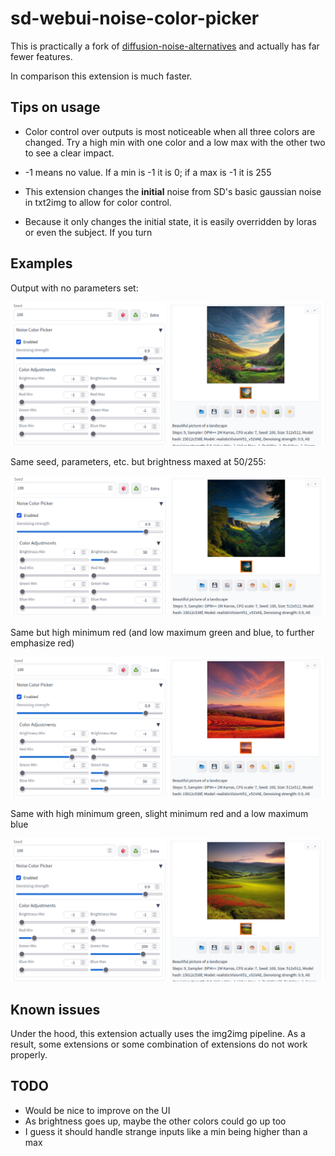 # sd-webui-noise-color-picker

This is practically a fork of [diffusion-noise-alternatives](https://github.com/Seshelle/diffusion-noise-alternatives-webui) and actually has far fewer features. 

In comparison this extension is much faster.

## Tips on usage

* Color control over outputs is most noticeable when all three colors are changed. Try a high min with one color and a low max with the other two to see a clear impact.

* -1 means no value. If a min is -1 it is 0; if a max is -1 it is 255

* This extension changes the **initial** noise from SD's basic gaussian noise in txt2img to allow for color control. 

* Because it only changes the initial state, it is easily overridden by loras or even the subject. If you turn 

## Examples

Output with no parameters set:

![Workflow with no parameters set](https://github.com/kenning/sd-webui-noise-color-picker/blob/main/images/base.png)

Same seed, parameters, etc. but brightness maxed at 50/255:

![Darker output](https://github.com/kenning/sd-webui-noise-color-picker/blob/main/images/dark.png)

Same but high minimum red (and low maximum green and blue, to further emphasize red)

![Redder output](https://github.com/kenning/sd-webui-noise-color-picker/blob/main/images/redder.png)

Same with high minimum green, slight minimum red and a low maximum blue

![Green and red output](https://github.com/kenning/sd-webui-noise-color-picker/blob/main/images/green_and_red.png)

## Known issues

Under the hood, this extension actually uses the img2img pipeline. As a result, some extensions or some combination of extensions do not work properly.

## TODO

- Would be nice to improve on the UI
- As brightness goes up, maybe the other colors could go up too
- I guess it should handle strange inputs like a min being higher than a max
